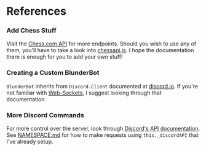 # References

### **Add Chess Stuff**

Visit the [Chess.com API](https://www.chess.com/news/view/published-data-api) for more endpoints. Should you wish to use any of them, you'll have to take a look into [chessapi.js](../scripts/chessapi.js). I hope the documentation there is enough for you to add your own stuff!

### **Creating a Custom BlunderBot**

`BlunderBot` inherits from `Discord.Client` documented at [discord.io](https://izy521.gitbooks.io/discord-io/content/). If you're not familiar with [Web-Sockets](https://socket.io/docs/), I suggest looking through that documentation.

### **More Discord Commands**

For more control over the server, look through [Discord's API documentation](https://discordapp.com/developers/docs/intro). See [NAMESPACE.md](NAMESPACE.md) for how to make requests using `this._discordAPI` that I've already setup.
